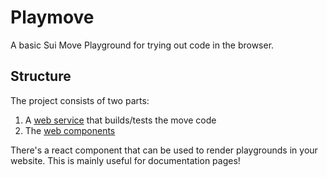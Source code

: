 # Playmove

A basic Sui Move Playground for trying out code in the browser. 

## Structure

The project consists of two parts:

1. A [web service](./crates/api/) that builds/tests the move code
2. The [web components](/web/)

There's a react component that can be used to render playgrounds in your website. 
This is mainly useful for documentation pages!

